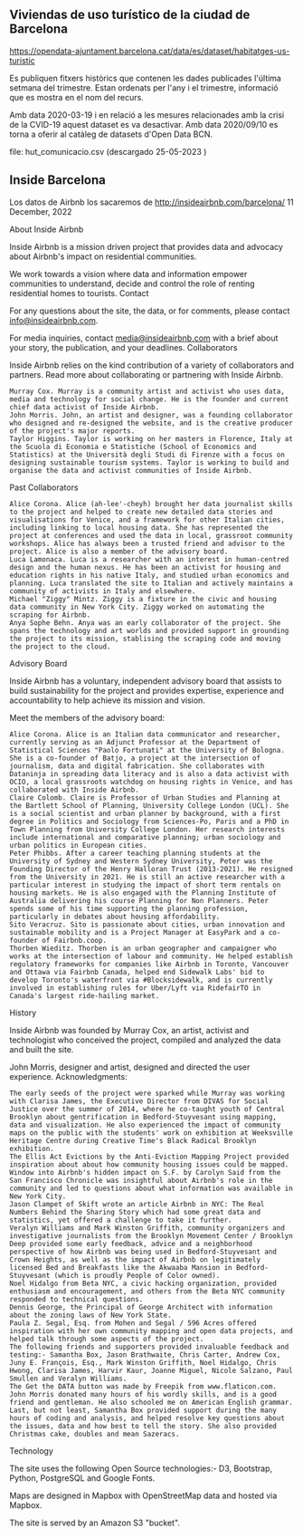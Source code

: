 ## Viviendas de uso turístico de la ciudad de Barcelona
https://opendata-ajuntament.barcelona.cat/data/es/dataset/habitatges-us-turistic


Es publiquen fitxers històrics que contenen les dades publicades l'última setmana del trimestre. Estan ordenats per l'any i el trimestre, informació que es mostra en el nom del recurs.

Amb data 2020-03-19 i en relació a les mesures relacionades amb la crisi de la CVID-19 aquest dataset es va desactivar.
Amb data 2020/09/10 es torna a oferir al catàleg de datasets d'Open Data BCN.



file: hut_comunicacio.csv (descargado  25-05-2023 )




## Inside Barcelona
Los datos de Airbnb los sacaremos de http://insideairbnb.com/barcelona/ 11 December, 2022

About Inside Airbnb

Inside Airbnb is a mission driven project that provides data and advocacy about Airbnb's impact on residential communities.

We work towards a vision where data and information empower communities to understand, decide and control the role of renting residential homes to tourists.
Contact

For any questions about the site, the data, or for comments, please contact info@insideairbnb.com.

For media inquiries, contact media@insideairbnb.com with a brief about your story, the publication, and your deadlines.
Collaborators

Inside Airbnb relies on the kind contribution of a variety of collaborators and partners. Read more about collaborating or partnering with Inside Airbnb.

    Murray Cox. Murray is a community artist and activist who uses data, media and technology for social change. He is the founder and current chief data activist of Inside Airbnb.
    John Morris. John, an artist and designer, was a founding collaborator who designed and re-designed the website, and is the creative producer of the project's major reports.
    Taylor Higgins. Taylor is working on her masters in Florence, Italy at the Scuola di Economia e Statistiche (School of Economics and Statistics) at the Università degli Studi di Firenze with a focus on designing sustainable tourism systems. Taylor is working to build and organise the data and activist communities of Inside Airbnb.

Past Collaborators

    Alice Corona. Alice (ah-lee'-cheyh) brought her data journalist skills to the project and helped to create new detailed data stories and visualisations for Venice, and a framework for other Italian cities, including linking to local housing data. She has represented the project at conferences and used the data in local, grassroot community workshops. Alice has always been a trusted friend and advisor to the project. Alice is also a member of the advisory board.
    Luca Lamonaca. Luca is a researcher with an interest in human-centred design and the human nexus. He has been an activist for housing and education rights in his native Italy, and studied urban economics and planning. Luca translated the site to Italian and actively maintains a community of activists in Italy and elsewhere.
    Michael "Ziggy" Mintz. Ziggy is a fixture in the civic and housing data community in New York City. Ziggy worked on automating the scraping for Airbnb.
    Anya Sophe Behn. Anya was an early collaborator of the project. She spans the technology and art worlds and provided support in grounding the project to its mission, stablising the scraping code and moving the project to the cloud.

Advisory Board

Inside Airbnb has a voluntary, independent advisory board that assists to build sustainability for the project and provides expertise, experience and accountability to help achieve its mission and vision.

Meet the members of the advisory board:

    Alice Corona. Alice is an Italian data communicator and researcher, currently serving as an Adjunct Professor at the Department of Statistical Sciences "Paolo Fortunati" at the University of Bologna. She is a co-founder of Batjo, a project at the intersection of journalism, data and digital fabrication. She collaborates with Dataninja in spreading data literacy and is also a data activist with OCIO, a local grassroots watchdog on housing rights in Venice, and has collaborated with Inside Airbnb.
    Claire Colomb. Claire is Professor of Urban Studies and Planning at the Bartlett School of Planning, University College London (UCL). She is a social scientist and urban planner by background, with a first degree in Politics and Sociology from Sciences-Po, Paris and a PhD in Town Planning from University College London. Her research interests include international and comparative planning; urban sociology and urban politics in European cities.
    Peter Phibbs. After a career teaching planning students at the University of Sydney and Western Sydney University, Peter was the Founding Director of the Henry Halloran Trust (2013-2021). He resigned from the University in 2021. He is still an active researcher with a particular interest in studying the impact of short term rentals on housing markets. He is also engaged with the Planning Institute of Australia delivering his course Planning for Non Planners. Peter spends some of his time supporting the planning profession, particularly in debates about housing affordability.
    Sito Veracruz. Sito is passionate about cities, urban innovation and sustainable mobility and is a Project Manager at EasyPark and a co-founder of Fairbnb.coop.
    Thorben Wieditz. Thorben is an urban geographer and campaigner who works at the intersection of labour and community. He helped establish regulatory frameworks for companies like Airbnb in Toronto, Vancouver and Ottawa via Fairbnb Canada, helped end Sidewalk Labs' bid to develop Toronto's waterfront via #Blocksidewalk, and is currently involved in establishing rules for Uber/Lyft via RidefairTO in Canada's largest ride-hailing market.

History

Inside Airbnb was founded by Murray Cox, an artist, activist and technologist who conceived the project, compiled and analyzed the data and built the site.

John Morris, designer and artist, designed and directed the user experience.
Acknowledgments:

    The early seeds of the project were sparked while Murray was working with Clarisa James, the Executive Director from DIVAS for Social Justice over the summer of 2014, where he co-taught youth of Central Brooklyn about gentrification in Bedford-Stuyvesant using mapping, data and visualization. He also experienced the impact of community maps on the public with the students' work on exhibition at Weeksville Heritage Centre during Creative Time's Black Radical Brooklyn exhibition.
    The Ellis Act Evictions by the Anti-Eviction Mapping Project provided inspiration about about how community housing issues could be mapped.
    Window into Airbnb's hidden impact on S.F. by Carolyn Said from the San Francisco Chronicle was insightful about Airbnb's role in the community and led to questions about what information was available in New York City.
    Jason Clampet of Skift wrote an article Airbnb in NYC: The Real Numbers Behind the Sharing Story which had some great data and statistics, yet offered a challenge to take it further.
    Veralyn Williams and Mark Winston Griffith, community organizers and investigative journalists from the Brooklyn Movement Center / Brooklyn Deep provided some early feedback, advice and a neighborhood perspective of how Airbnb was being used in Bedford-Stuyvesant and Crown Heights, as well as the impact of Airbnb on legitimately licensed Bed and Breakfasts like the Akwaaba Mansion in Bedford-Stuyvesant (which is proudly People of Color owned).
    Noel Hidalgo from Beta NYC, a civic hacking organization, provided enthusiasm and encouragement, and others from the Beta NYC community responded to technical questions.
    Dennis George, the Principal of George Architect with information about the zoning laws of New York State.
    Paula Z. Segal, Esq. from Mohen and Segal / 596 Acres offered inspiration with her own community mapping and open data projects, and helped talk through some aspects of the project.
    The following friends and supporters provided invaluable feedback and testing:- Samantha Box, Jason Brathwaite, Chris Carter, Andrew Cox, Juny E. François, Esq., Mark Winston Griffith, Noel Hidalgo, Chris Hwong, Clarisa James, Harvir Kaur, Joanne Miguel, Nicole Salzano, Paul Smullen and Veralyn Williams.
    The Get the DATA button was made by Freepik from www.flaticon.com.
    John Morris donated many hours of his wordly skills, and is a good friend and gentleman. He also schooled me on American English grammar.
    Last, but not least, Samantha Box provided support during the many hours of coding and analysis, and helped resolve key questions about the issues, data and how best to tell the story. She also provided Christmas cake, doubles and mean Sazeracs.

Technology

The site uses the following Open Source technologies:- D3, Bootstrap, Python, PostgreSQL and Google Fonts.

Maps are designed in Mapbox with OpenStreetMap data and hosted via Mapbox.

The site is served by an Amazon S3 "bucket".
